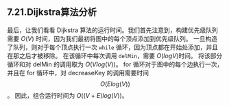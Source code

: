 ## 7.21.Dijkstra算法分析

最后，让我们看看 Dijkstra 算法的运行时间。我们首先注意到，构建优先级队列需要 $O(V)$ 时间，因为我们最初将图中的每个顶点添加到优先级队列。 一旦构造了队列，则对于每个顶点执行一次 `while` 循环，因为顶点都在开始处添加，并且在那之后才被移除。 在该循环中每次调用 `delMin`，需要 $O(logV)$时间。 将该部分循环和对 delMin 的调用取为 $O(Vlog(V))$。 for 循环对于图中的每个边执行一次，并且在 for 循环中，对 decreaseKey 的调用需要时间 $$O(Elog(V))$$ 。 因此，组合运行时间为 $O((V + E)log(V))$。
